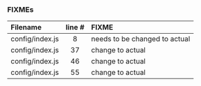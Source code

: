 ### FIXMEs
| Filename | line # | FIXME
|:------|:------:|:------
| config/index.js | 8 | needs to be changed to actual
| config/index.js | 37 | change to actual
| config/index.js | 46 | change to actual
| config/index.js | 55 | change to actual